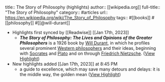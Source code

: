 title:: The Story of Philosophy (highlights)
author:: [[wikipedia.org]]
full-title:: "The Story of Philosophy"
category:: #articles
url:: https://en.wikipedia.org/wiki/The_Story_of_Philosophy
tags:: #[[books]] #[[philosophy]] #[[@will-durant]]

- Highlights first synced by [[Readwise]] [[Jan 17th, 2023]]
	- ***The Story of Philosophy: The Lives and Opinions of the Greater Philosophers*** is a 1926 book by [Will Durant](https://en.wikipedia.org/wiki/Will_Durant), in which he profiles several prominent [Western philosophers](https://en.wikipedia.org/wiki/Western_philosophy) and their ideas, beginning with [Socrates](https://en.wikipedia.org/wiki/Socrates) and [Plato](https://en.wikipedia.org/wiki/Plato) and on through [Friedrich Nietzsche](https://en.wikipedia.org/wiki/Friedrich_Nietzsche). ([View Highlight](https://read.readwise.io/read/01gpz40qw1n37wwhaqf1a1etf9))
- New highlights added [[Jan 17th, 2023]] at 8:45 PM
	- a guide to excellence, which may save many detours and delays: it is the middle way, the golden mean ([View Highlight](https://read.readwise.io/read/01gpzg4htrk41w1pkh9z8k6hfx))